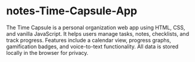 # notes-Time-Capsule-App
The Time Capsule is a personal organization web app using HTML, CSS, and vanilla JavaScript. It helps users manage tasks, notes, checklists, and track progress. Features include a calendar view, progress graphs, gamification badges, and voice-to-text functionality. All data is stored locally in the browser for privacy.
